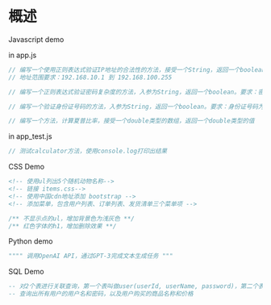 # 概述

Javascript demo

in app.js

```javascript
// 编写一个使用正则表达式验证IP地址的合法性的方法，接受一个String，返回一个boolean
// 地址范围要求：192.168.10.1 到 192.168.100.255

// 编写一个正则表达式验证密码复杂度的方法，入参为String，返回一个boolean。要求：密码长度大于8位，包含数字、字母、特殊字符中的至少两种

// 编写一个验证身份证号码的方法，入参为String，返回一个boolean。要求：身份证号码为18位，最后一位可以是数字或者X

// 编写一个方法，计算夏普比率，接受一个double类型的数组，返回一个double类型的值
```

in app_test.js

```javascript
// 测试calculator方法，使用console.log打印出结果
```

CSS Demo
```html
<!-- 使用ul列出5个随机动物名称-->
<!-- 链接 items.css-->
<!-- 使用中国cdn地址添加 bootstrap -->
<!-- 添加菜单，包含用户列表、订单列表、发货清单三个菜单项 -->
```
```css
/** 不显示点的ul，增加背景色为浅灰色 **/
/** 红色字体的h1，增加删除效果 **/
```

Python demo

```python
"""" 调用OpenAI API，通过GPT-3完成文本生成任务 """
```

SQL Demo

```sql
-- 对2个表进行关联查询，第一个表叫做user(userId, userName, password)，第二个表叫做product(productId, productName, price, userId)
-- 查询出所有用户的用户名和密码，以及用户购买的商品名称和价格
```
